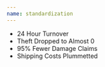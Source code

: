 ```yaml
---
name: standardization
---
```


<ul>
  <li>24 Hour Turnover</li>
  <li reveal>Theft Dropped to Almost 0</li>
  <li reveal>95% Fewer Damage Claims</li>
  <li reveal>Shipping Costs Plummetted</li>
</ul>
